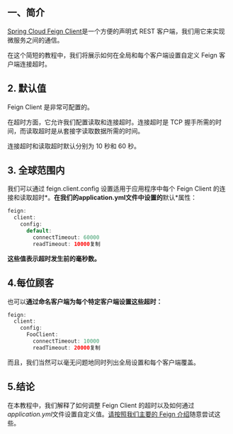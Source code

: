 ## 一、简介

[Spring Cloud Feign Client](https://www.baeldung.com/spring-cloud-openfeign)是一个方便的声明式 REST 客户端，我们用它来实现微服务之间的通信。

在这个简短的教程中，我们将展示如何在全局和每个客户端设置自定义 Feign 客户端连接超时。

## 2. 默认值

Feign Client 是非常可配置的。

在超时方面，它允许我们配置读取和连接超时。连接超时是 TCP 握手所需的时间，而读取超时是从套接字读取数据所需的时间。

连接超时和读取超时默认分别为 10 秒和 60 秒。

## 3. 全球范围内

我们可以通过 feign.client.config 设置适用于应用程序中每个 Feign Client 的连接和读取超时*。**在我们的application.yml文件中设置的**默认*属性：

```java
feign:
  client:
    config:
      default:
        connectTimeout: 60000
        readTimeout: 10000复制
```

**这些值表示超时发生前的毫秒数。**

## 4.每位顾客

也可以**通过命名客户端为每个特定客户端设置这些超时：**

```java
feign:
  client:
    config:
      FooClient:
        connectTimeout: 10000
        readTimeout: 20000复制
```

而且，我们当然可以毫无问题地同时列出全局设置和每个客户端覆盖。

## 5.结论

在本教程中，我们解释了如何调整 Feign Client 的超时以及如何通过*application.yml*文件设置自定义值。[请按照我们主要的 Feign 介绍](https://www.baeldung.com/spring-cloud-openfeign#properties)随意尝试这些。